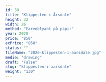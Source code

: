 ```yaml
---
id: 38
title: "Klippesten i Årsdale"
height: 32
width: 26
method: "Farveblyant på papir"
year: 2020
price: "850"
exPrice: "850"
status: ""
fileName: "2020-klippesten-i-aarsdale.jpg"
medie: "drawing"
draft: "False"
slug: "klippesten-i-aarsdale"
weight: "130"
---
```

